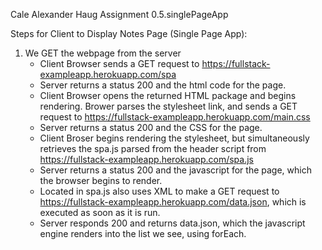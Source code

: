 Cale Alexander Haug 
Assignment 0.5.singlePageApp

Steps for Client to Display Notes Page (Single Page App):
1. We GET the webpage from the server
    - Client Browser sends a GET request to https://fullstack-exampleapp.herokuapp.com/spa
    - Server returns a status 200 and the html code for the page.
    - Client Browser opens the returned HTML package and begins rendering.  Brower parses the stylesheet link, and sends a GET request to https://fullstack-exampleapp.herokuapp.com/main.css
    - Server returns a status 200 and the CSS for the page.
    - Client Broser begins rendering the stylesheet, but simultaneously retrieves the spa.js parsed from the header script from https://fullstack-exampleapp.herokuapp.com/spa.js
    - Server returns a status 200 and the javascript for the page, which the browser begins to render.
    - Located in spa.js also uses XML to make a GET request to https://fullstack-exampleapp.herokuapp.com/data.json, which is executed as soon as it is run.
    - Server responds 200 and returns data.json, which the javascript engine renders into the list we see, using forEach.